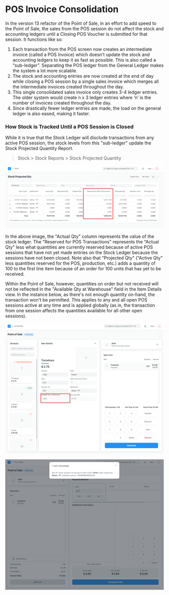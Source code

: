 
# POS Invoice Consolidation


In the version 13 refactor of the Point of Sale, in an effort to add speed to the Point of Sale, the sales from the POS session do not affect the stock and accounting ledgers until a Closing POS Voucher is submitted for that session. It functions like so: 


1. Each transaction from the POS screen now creates an intermediate invoice (called a POS Invoice) which doesn’t update the stock and accounting ledgers to keep it as fast as possible. This is also called a “sub-ledger”. Separating the POS ledger from the General Ledger makes the system a lot more scalable.
2. The stock and accounting entries are now created at the end of day while closing a POS session by a single sales invoice which merges all the intermediate invoices created throughout the day.
3. This single consolidated sales invoice only creates 3-4 ledger entries. The older system would create n x 3 ledger entries where ‘n’ is the number of invoices created throughout the day.
4. Since drastically fewer ledger entries are made, the load on the general ledger is also eased, making it faster.


### How Stock is Tracked Until a POS Session is Closed


While it is true that the Stock Ledger will disclude transactions from any active POS session, the stock levels from this "sub-ledger" update the Stock Projected Quantity Report.



> 
> Stock > Stock Reports > Stock Projected Quantity
> 
> 
> 


![Stock Projected Quantity Report](/files/36.png)


In the above image, the "Actual Qty" column represents the value of the stock ledger. The "Reserved for POS Transactions" represents the "Actual Qty" less what quantities are currently reserved because of active POS sessions that have not yet made entries on the Stock Ledger because the sessions have not been closed. Note also that "Projected Qty" ("Active Qty" less quantities reserved for the POS, production, etc.) adds a quantity of 100 to the first line item because of an order for 100 units that has yet to be received.


Within the Point of Sale, however, quantities on order but not received will not be reflected in the "Available Qty at Warehouse" field in the Item Details view. In the instance below, as there's not enough quantity on-hand, the transaction won't be permitted. This applies to any and all open POS sessions active at any time and is applied globally (as in, the transaction from one session affects the quantities available for all other open sessions).


![Available Quanity at Warehouse](/files/37.png)


![Item Unavailable](/files/38.png)


